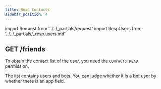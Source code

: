 ```yaml
---
title: Read Contacts
sidebar_position: 4
---
```


import Request from '../../_partials/request'
import RespUsers from '../../_partials/_resp.users.md'

## GET /friends

To obtain the contact list of the user, you need the `CONTACTS:READ` permission.

The list contains users and bots. You can judge whether it is a bot user by whether there is an app field.

<Request title="Read Contacts" url="/users/friends"/>

<RespUsers />


